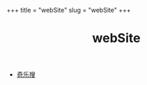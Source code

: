 ﻿+++
title = "webSite"
slug = "webSite"
+++
<!DOCTYPE html>
<html lang="en">
<head>
  <meta charset="UTF-8">
  <meta name="viewport" content="width=device-width, initial-scale=1.0">
  <link rel="stylesheet" href="https://unpkg.com/tailwindcss@^2/dist/tailwind.min.css">
  <title>webSite</title>
  <style>
    /* 自定义样式补充 */
    /* ... */
  </style>
</head>
<body>
  <div id="app" class="flex flex-col items-center justify-center min-h-screen bg-gradient-to-br from-blue-900 via-purple-900 to-pink-900">
    <header class="py-8 px-4 sm:px-6 lg:px-8">
      <h1 class="text-3xl font-extrabold text-white">webSite</h1>
    </header>
    <main class="max-w-md mx-auto">
      <ul class="space-y-4">
        <li>
          <a href="https://www.qileso.com/" class="flex items-center space-x-2 hover:text-white transition-colors duration-200">
            <span class="text-xl font-medium">奇乐搜</span>
          </a>
        </li>
      </ul>
    </main>
  </div>
</body>
</html>